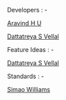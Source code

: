 
Developers : - 

[Aravind H U](aravind.hu@philips.com)

[Dattatreya S Vellal](dsvellal@philips.com)

Feature Ideas : -

[Dattatreya S Vellal](dsvellal@philips.com)

Standards : - 

[Simao Williams](simao.williams@philips.com)